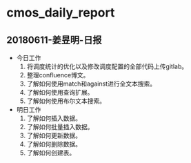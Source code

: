 # cmos_daily_report

## 20180611-姜昱明-日报
- 今日工作
    1. 将调度统计的优化以及修改调度配置的全部代码上传gitlab。
    2. 整理confluence博文。
    3. 了解如何使用match和against进行全文本搜索。
    4. 了解如何使用查询扩展。
    5. 了解如何使用布尔文本搜索。
- 明日工作
    1. 了解如何插入数据。
    2. 了解如何批量插入数据。
    3. 了解如何更新数据。
    4. 了解如何删除数据。
    5. 了解如何创建表。
